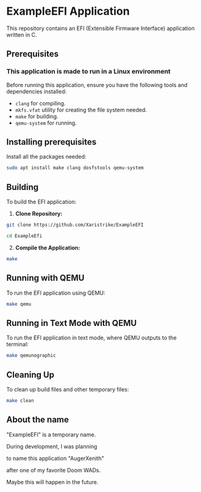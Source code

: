 # ExampleEFI Application

This repository contains an EFI (Extensible Firmware Interface) application written in C.

## Prerequisites

### This application is made to run in a Linux environment

Before running this application, ensure you have the following tools and dependencies installed:

- `clang` for compiling.
- `mkfs.vfat` utility for creating the file system needed.
- `make` for building.
- `qemu-system` for running.

## Installing prerequisites

Install all the packages needed:
```bash
sudo apt install make clang dosfstools qemu-system
```

## Building

To build the EFI application:

1. **Clone Repository:**
```bash
git clone https://github.com/Xaristrike/ExampleEFI
```
```bash
cd ExampleEfi
```
2. **Compile the Application:**
```bash
make
```

## Running with QEMU
To run the EFI application using QEMU:
```bash
make qemu
```

## Running in Text Mode with QEMU
To run the EFI application in text mode, where QEMU outputs to the terminal:
```bash
make qemunographic
```

## Cleaning Up
To clean up build files and other temporary files:
```bash
make clean
```

## About the name

"ExampleEFI" is a temporary name.

During development, I was planning

to name this application "AugerXenith"

after one of my favorite Doom WADs.

Maybe this will happen in the future.